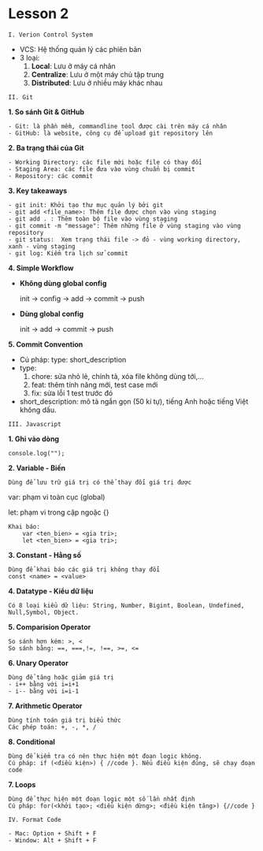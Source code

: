 # Lesson 2

`I. Verion Control System`

- VCS: Hệ thống quản lý các phiên bản
- 3 loại:
  1. **Local**: Lưu ở máy cá nhân
  2. **Centralize**: Lưu ở một máy chủ tập trung
  3. **Distributed**: Lưu ở nhiều máy khác nhau

`II. Git`

**1. So sánh Git & GitHub**

    - Git: là phần mềm, commandline tool được cài trên máy cá nhân
    - GitHub: là website, công cụ để upload git repository lên

**2. Ba trạng thái của Git**

    - Working Directory: các file mới hoặc file có thay đổi
    - Staging Area: các file đưa vào vùng chuẩn bị commit
    - Repository: các commit

**3. Key takeaways**

    - git init: Khởi tạo thư mục quản lý bởi git
    - git add <file_name>: Thêm file được chọn vào vùng staging
    - git add . : Thêm toàn bộ file vào vùng staging
    - git commit -m "message": Thêm những file ở vùng staging vào vùng repository
    - git status:  Xem trạng thái file -> đỏ - vùng working directory, xanh - vùng staging
    - git log: Kiểm tra lịch sử commit

**4. Simple Workflow**

- **Không dùng global config**

    init -> config -> add -> commit -> push
- **Dùng global config**    

    init -> add -> commit -> push

**5. Commit Convention**

- Cú pháp: type: short_description
- type:
  1. chore: sửa nhỏ lẻ, chính tả, xóa file không dùng tới,...
  2. feat: thêm tính năng mới, test case mới
  3. fix: sửa lỗi 1 test trước đó
- short_description: mô tả ngắn gọn (50 kí tự), tiếng Anh hoặc tiếng Việt không dấu.

`III. Javascript`

**1. Ghi vào dòng**

    console.log("");

**2. Variable - Biến**

    Dùng để lưu trữ giá trị có thể thay đổi giá trị được

var: phạm vi toàn cục (global)

let: phạm vi trong cặp ngoặc {}

    Khai báo:
        var <ten_bien> = <gia tri>;
        let <ten_bien> = <gia tri>;

**3. Constant - Hằng số**

    Dùng để khai báo các giá trị không thay đổi
    const <name> = <value>

**4. Datatype - Kiểu dữ liệu**

    Có 8 loại kiểu dữ liệu: String, Number, Bigint, Boolean, Undefined, Null,Symbol, Object.

**5. Comparision Operator**

    So sánh hơn kém: >, <
    So sánh bằng: ==, ===,!=, !==, >=, <=

**6. Unary Operator**

    Dùng để tăng hoặc giảm giá trị
    - i++ bằng với i=i+1
    - i-- bằng với i=i-1

**7. Arithmetic Operator**

    Dùng tính toán giá trị biểu thức
    Các phép toán: +, -, *, /

**8. Conditional**

    Dùng để kiểm tra có nên thực hiện một đoạn logic không.
    Cú pháp: if (<điều kiện>) { //code }. Nếu điều kiện đúng, sẽ chạy đoạn code

**7. Loops**

    Dùng để thực hiện một đoạn logic một số lần nhất định
    Cú pháp: for(<khởi tạo>; <điều kiện dừng>; <điều kiện tăng>) {//code }


`IV. Format Code`

    - Mac: Option + Shift + F
    - Window: Alt + Shift + F